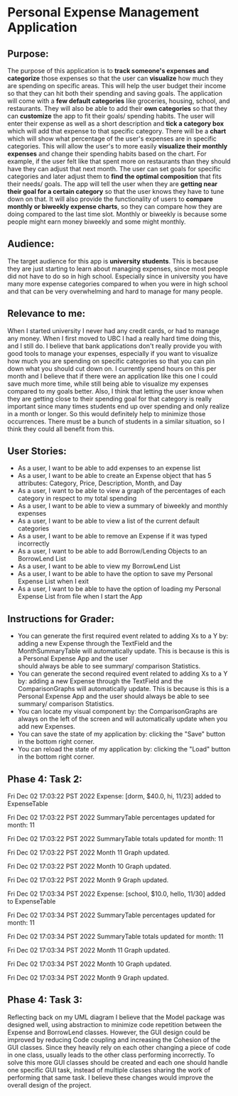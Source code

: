 # Personal Expense Management Application

## Purpose:
The purpose of this application is to **track someone's expenses and categorize** those expenses
so that the user can **visualize** how much they are spending on specific
areas. This will help the user budget their income so that they can hit
both their spending and saving goals. The application will come
with a **few default categories** like groceries, housing, school, and restaurants. They
will also be able to add their **own categories** so that they can **customize** the
app to fit their goals/ spending habits. The user will enter their expense 
as well as a short description and **tick a category box** which will add that
expense to that specific category. There will be a **chart** which will show 
what percentage of the user's expenses are in specific categories.
This will allow the user's to more easily **visualize their monthly expenses** and
change their spending habits based on the chart. For example, if the user felt like that
spent more on restaurants than they should have they can adjust that next month.
The user can set goals for specific categories and later adjust them to **find the optimal composition** that
fits their needs/ goals. The app will tell the user when they are **getting near their
goal for a certain category** so that the user knows they have to tune down on that.
It will also provide the functionality of users to **compare monthly or biweekly expense charts**, so they
can compare how they are doing compared to the last time slot. Monthly or biweekly is because 
some people might earn money biweekly and some might monthly.

## Audience:
The target audience for this app is **university students**. This is because they are just
starting to learn about managing expenses, since most people did not have to do so in 
high school. Especially since in university you have many more expense categories compared to 
when you were in high school and that can be very overwhelming and hard to manage for many people.

## Relevance to me:
When I started university I never had any credit cards, or had to manage any money. When I first moved
to UBC I had a really hard time doing this, and I still do. I believe that bank applications don't really provide you
with good tools to manage your expenses, especially if you want to visualize how much
you are spending on specific categories so that you can pin down what you should cut down on. I currently spend hours
on this per month and I believe that if there were an application like this one I could save much more time, while still 
being able to visualize my expenses compared to my goals better. Also, I think that letting the user know when they are 
getting close to their spending goal for that category is really important since many times students end 
up over spending and only realize in a month or longer. So this would definitely help to minimize those occurrences.
There must be a bunch of students in a similar situation, so I think they could all benefit from this.

## User Stories:
- As a user, I want to be able to add expenses to an expense list
- As a user, I want to be able to create an Expense object that has 5 attributes:
  Category, Price, Description, Month, and Day
- As a user, I want to be able to view a graph of the percentages of each category in respect to my total spending
- As a user, I want to be able to view a summary of biweekly and monthly expenses
- As a user, I want to be able to view a list of the current default categories
- As a user, I want to be able to remove an Expense if it was typed incorrectly
- As a user, I want to be able to add Borrow/Lending Objects to an BorrowLend List
- As a user, I want to be able to view my BorrowLend List
- As a user, I want to be able to have the option to save my Personal Expense List when I exit
- As a user, I want to be able to have the option of loading my Personal Expense List from file when I start the App

## Instructions for Grader:
- You can generate the first required event related to adding Xs to a Y by: adding a new Expense through the TextField 
  and the MonthSummaryTable will automatically update. This is because is this is a Personal Expense App and the user  
  should always be able to see summary/ comparison Statistics.
- You can generate the second required event related to adding Xs to a Y by: adding a new Expense through the TextField 
  and the ComparisonGraphs will automatically update. This is because is this is a Personal Expense App and the user 
  should always be able to see summary/ comparison Statistics.
- You can locate my visual component by: the ComparisonGraphs are always on the left of the screen and will 
  automatically update when you add new Expenses.
- You can save the state of my application by: clicking the "Save" button in the bottom right corner.
- You can reload the state of my application by: clicking the "Load" button in the bottom right corner.

## Phase 4: Task 2:
Fri Dec 02 17:03:22 PST 2022
Expense: [dorm, $40.0, hi, 11/23] added to ExpenseTable

Fri Dec 02 17:03:22 PST 2022
SummaryTable percentages updated for month: 11

Fri Dec 02 17:03:22 PST 2022
SummaryTable totals updated for month: 11

Fri Dec 02 17:03:22 PST 2022
Month 11 Graph updated.

Fri Dec 02 17:03:22 PST 2022
Month 10 Graph updated.

Fri Dec 02 17:03:22 PST 2022
Month 9 Graph updated.

Fri Dec 02 17:03:34 PST 2022
Expense: [school, $10.0, hello, 11/30] added to ExpenseTable

Fri Dec 02 17:03:34 PST 2022
SummaryTable percentages updated for month: 11

Fri Dec 02 17:03:34 PST 2022
SummaryTable totals updated for month: 11

Fri Dec 02 17:03:34 PST 2022
Month 11 Graph updated.

Fri Dec 02 17:03:34 PST 2022
Month 10 Graph updated.

Fri Dec 02 17:03:34 PST 2022
Month 9 Graph updated.

## Phase 4: Task 3:
Reflecting back on my UML diagram I believe that the Model package was designed well, using abstraction to minimize code 
repetition between the Expense and BorrowLend classes. However, the GUI design could be improved by reducing Code 
coupling and increasing the Cohesion of the GUI classes. Since they heavily rely on each other changing a piece of code
in one class, usually leads to the other class performing incorrectly. To solve this more GUI classes should be created 
and each one should handle one specific GUI task, instead of multiple classes sharing the work of performing that same 
task. I believe these changes would improve the overall design of the project.
